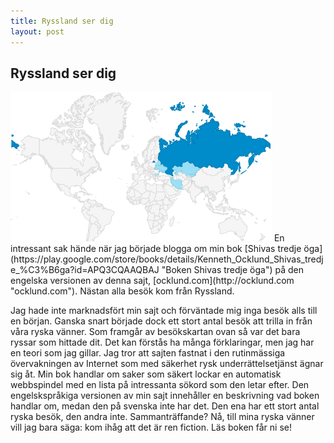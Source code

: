 ```yaml
---
title: Ryssland ser dig
layout: post
---
```

## Ryssland ser dig
<img src="/images/ru_traffic.png" class="shadow img-center" />
En intressant sak hände när jag började blogga om min bok [Shivas tredje öga](https://play.google.com/store/books/details/Kenneth_Ocklund_Shivas_tredje_%C3%B6ga?id=APQ3CQAAQBAJ "Boken Shivas tredje öga") på den engelska versionen av denna sajt, [ocklund.com](http://ocklund.com "ocklund.com"). Nästan alla besök kom från Ryssland.

Jag hade inte marknadsfört min sajt och förväntade mig inga besök alls till en början. Ganska snart började dock ett stort antal besök att trilla in från våra ryska vänner. Som framgår av besökskartan ovan så var det bara ryssar som hittade dit. Det kan förstås ha många förklaringar, men jag har en teori som jag gillar. Jag tror att sajten fastnat i den rutinmässiga övervakningen av Internet som med säkerhet rysk underrättelsetjänst ägnar sig åt. Min bok handlar om saker som säkert lockar en automatisk webbspindel med en lista på intressanta sökord som den letar efter. Den engelskspråkiga versionen av min sajt innehåller en beskrivning vad boken handlar om, medan den på svenska inte har det. Den ena har ett stort antal ryska besök, den andra inte. Sammanträffande? Nå, till mina ryska vänner vill jag bara säga: kom ihåg att det är ren fiction. Läs boken får ni se! 
